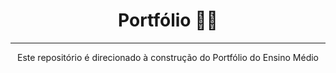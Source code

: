 <h1 align="center"> Portfólio 👨‍💻</h1>
<hr>
<p align="center">Este repositório é direcionado à construção do Portfólio do Ensino Médio </p>

